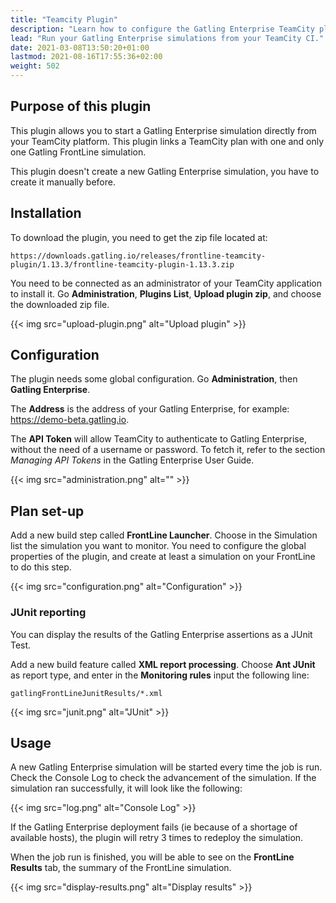 ```yaml
---
title: "Teamcity Plugin"
description: "Learn how to configure the Gatling Enterprise TeamCity plugin and run your simulations."
lead: "Run your Gatling Enterprise simulations from your TeamCity CI."
date: 2021-03-08T13:50:20+01:00
lastmod: 2021-08-16T17:55:36+02:00
weight: 502
---
```


## Purpose of this plugin

This plugin allows you to start a Gatling Enterprise simulation directly from your TeamCity platform. This plugin links a TeamCity plan with one and only one Gatling FrontLine simulation.

This plugin doesn't create a new Gatling Enterprise simulation, you have to create it manually before.

## Installation

To download the plugin, you need to get the zip file located at:

```
https://downloads.gatling.io/releases/frontline-teamcity-plugin/1.13.3/frontline-teamcity-plugin-1.13.3.zip
```

You need to be connected as an administrator of your TeamCity application to install it. Go **Administration**, **Plugins List**, **Upload plugin zip**, and choose the downloaded zip file.

{{< img src="upload-plugin.png" alt="Upload plugin" >}}

## Configuration

The plugin needs some global configuration. Go **Administration**, then **Gatling Enterprise**.

The **Address** is the address of your Gatling Enterprise, for example: https://demo-beta.gatling.io.

The **API Token** will allow TeamCity to authenticate to Gatling Enterprise, without the need of a username or password. To fetch it, refer to the section *Managing API Tokens* in the Gatling Enterprise User Guide.

{{< img src="administration.png" alt="" >}}

## Plan set-up

Add a new build step called **FrontLine Launcher**. Choose in the Simulation list the simulation you want to monitor. You need to configure the global properties of the plugin, and create at least a simulation on your FrontLine to do this step.

{{< img src="configuration.png" alt="Configuration" >}}

### JUnit reporting

You can display the results of the Gatling Enterprise assertions as a JUnit Test.

Add a new build feature called **XML report processing**. Choose **Ant JUnit** as report type, and enter in the **Monitoring rules** input the following line:

`gatlingFrontLineJunitResults/*.xml`

{{< img src="junit.png" alt="JUnit" >}}

## Usage

A new Gatling Enterprise simulation will be started every time the job is run. Check the Console Log to check the advancement of the simulation. If the simulation ran successfully, it will look like the following:

{{< img src="log.png" alt="Console Log" >}}

If the Gatling Enterprise deployment fails (ie because of a shortage of available hosts), the plugin will retry 3 times to redeploy the simulation.

When the job run is finished, you will be able to see on the **FrontLine Results** tab, the summary of the FrontLine simulation.

{{< img src="display-results.png" alt="Display results" >}}
